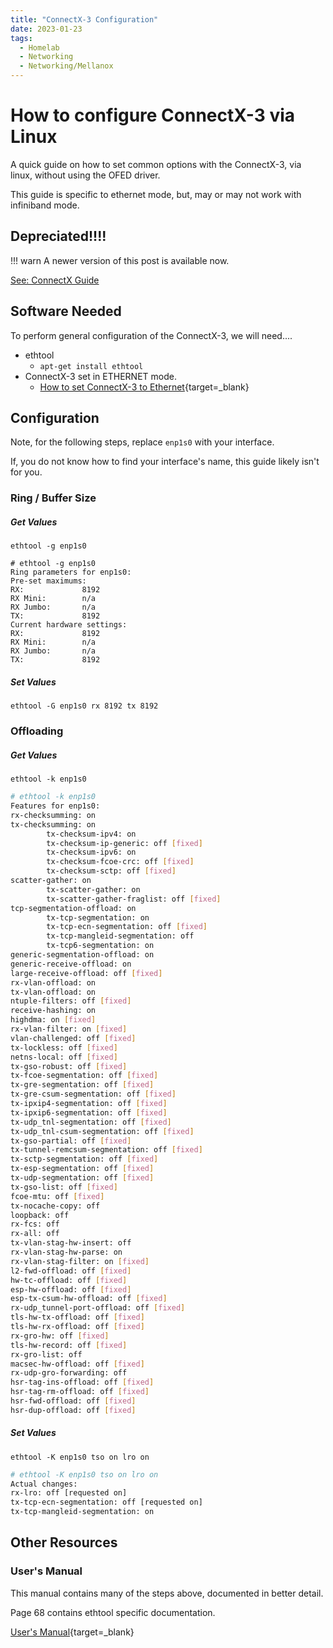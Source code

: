 ```yaml
---
title: "ConnectX-3 Configuration"
date: 2023-01-23
tags:
  - Homelab
  - Networking
  - Networking/Mellanox
---
```


# How to configure ConnectX-3 via Linux

A quick guide on how to set common options with the ConnectX-3, via linux, without using the OFED driver.

This guide is specific to ethernet mode, but, may or may not work with infiniband mode.

<!-- more -->

## Depreciated!!!!

!!! warn
        A newer version of this post is available now.

[See: ConnectX Guide](../2025/ConnectX-Helpers.md)


## Software Needed

To perform general configuration of the ConnectX-3, we will need....

* ethtool
    * `apt-get install ethtool`
* ConnectX-3 set in ETHERNET mode.
    * [How to set ConnectX-3 to Ethernet](./2023-01-23-ConnectX3-PortMode.md){target=_blank}


## Configuration

Note, for the following steps, replace `enp1s0` with your interface.

If, you do not know how to find your interface's name, this guide likely isn't for you.

### Ring / Buffer Size

##### Get Values

`ethtool -g enp1s0`

```
# ethtool -g enp1s0
Ring parameters for enp1s0:
Pre-set maximums:
RX:             8192
RX Mini:        n/a
RX Jumbo:       n/a
TX:             8192
Current hardware settings:
RX:             8192
RX Mini:        n/a
RX Jumbo:       n/a
TX:             8192
```

##### Set Values

`ethtool -G enp1s0 rx 8192 tx 8192`

### Offloading

##### Get Values

`ethtool -k enp1s0`

``` bash
# ethtool -k enp1s0
Features for enp1s0:
rx-checksumming: on
tx-checksumming: on
        tx-checksum-ipv4: on
        tx-checksum-ip-generic: off [fixed]
        tx-checksum-ipv6: on
        tx-checksum-fcoe-crc: off [fixed]
        tx-checksum-sctp: off [fixed]
scatter-gather: on
        tx-scatter-gather: on
        tx-scatter-gather-fraglist: off [fixed]
tcp-segmentation-offload: on
        tx-tcp-segmentation: on
        tx-tcp-ecn-segmentation: off [fixed]
        tx-tcp-mangleid-segmentation: off
        tx-tcp6-segmentation: on
generic-segmentation-offload: on
generic-receive-offload: on
large-receive-offload: off [fixed]
rx-vlan-offload: on
tx-vlan-offload: on
ntuple-filters: off [fixed]
receive-hashing: on
highdma: on [fixed]
rx-vlan-filter: on [fixed]
vlan-challenged: off [fixed]
tx-lockless: off [fixed]
netns-local: off [fixed]
tx-gso-robust: off [fixed]
tx-fcoe-segmentation: off [fixed]
tx-gre-segmentation: off [fixed]
tx-gre-csum-segmentation: off [fixed]
tx-ipxip4-segmentation: off [fixed]
tx-ipxip6-segmentation: off [fixed]
tx-udp_tnl-segmentation: off [fixed]
tx-udp_tnl-csum-segmentation: off [fixed]
tx-gso-partial: off [fixed]
tx-tunnel-remcsum-segmentation: off [fixed]
tx-sctp-segmentation: off [fixed]
tx-esp-segmentation: off [fixed]
tx-udp-segmentation: off [fixed]
tx-gso-list: off [fixed]
fcoe-mtu: off [fixed]
tx-nocache-copy: off
loopback: off
rx-fcs: off
rx-all: off
tx-vlan-stag-hw-insert: off
rx-vlan-stag-hw-parse: on
rx-vlan-stag-filter: on [fixed]
l2-fwd-offload: off [fixed]
hw-tc-offload: off [fixed]
esp-hw-offload: off [fixed]
esp-tx-csum-hw-offload: off [fixed]
rx-udp_tunnel-port-offload: off [fixed]
tls-hw-tx-offload: off [fixed]
tls-hw-rx-offload: off [fixed]
rx-gro-hw: off [fixed]
tls-hw-record: off [fixed]
rx-gro-list: off
macsec-hw-offload: off [fixed]
rx-udp-gro-forwarding: off
hsr-tag-ins-offload: off [fixed]
hsr-tag-rm-offload: off [fixed]
hsr-fwd-offload: off [fixed]
hsr-dup-offload: off [fixed]
```

##### Set Values


`ethtool -K enp1s0 tso on lro on`

``` bash
# ethtool -K enp1s0 tso on lro on
Actual changes:
rx-lro: off [requested on]
tx-tcp-ecn-segmentation: off [requested on]
tx-tcp-mangleid-segmentation: on
```








## Other Resources

### User's Manual

This manual contains many of the steps above, documented in better detail.

Page 68 contains ethtool specific documentation.

[User's Manual](https://dl.dell.com/manuals/all-products/esuprt_ser_stor_net/esuprt_pedge_srvr_ethnt_nic/mellanox-adapters_users-guide_en-us.pdf){target=_blank}